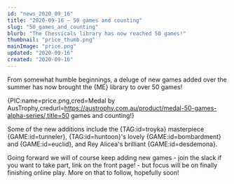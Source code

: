 ```yaml
---
id: "news_2020_09_16"
title: "2020-09-16 — 50 games and counting"
slug: "50_games_and_counting"
blurb: "The Chessicals library has now reached 50 games!"
thumbnail: "price_thumb.png"
mainImage: "price.png"
updated: "2020-09-16"
created: "2020-09-16"
---
```


From somewhat humble beginnings, a deluge of new games added over the summer has now brought the {ME} library to over 50 games!

{PIC:name=price.png,cred=Medal by AusTrophy,credurl=https://austrophy.com.au/product/medal-50-games-alpha-series/,title=50 games and counting!}

Some of the new additions include the {TAG:id=troyka} masterpiece {GAME:id=tunneler}, {TAG:id=huntoon}'s lovely {GAME:id=bombardment} and {GAME:id=euclid}, and Rey Alicea's brilliant {GAME:id=desdemona}.

Going forward we will of course keep adding new games - join the slack if you want to take part, link on the front page! - but focus will be on finally finishing online play. More on that to follow, hopefully soon!
